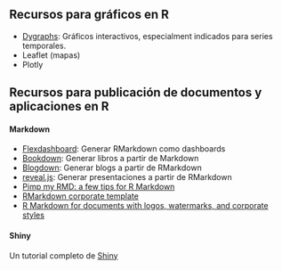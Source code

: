 ## Recursos para gráficos en R
* [Dygraphs](https://rstudio.github.io/dygraphs/index.html): Gráficos interactivos, especialment indicados para series temporales.
* Leaflet (mapas)
* Plotly

## Recursos para publicación de documentos y aplicaciones en R
#### Markdown
* [Flexdashboard](http://rmarkdown.rstudio.com/flexdashboard/): Generar RMarkdown como dashboards
* [Bookdown](https://github.com/rstudio/bookdown): Generar libros a partir de Markdown
* [Blogdown](https://bookdown.org/yihui/blogdown/): Generar blogs a partir de RMarkdown
* [reveal.js](http://rmarkdown.rstudio.com/revealjs_presentation_format.html): Generar presentaciones a partir de RMarkdown
* [Pimp my RMD: a few tips for R Markdown](https://holtzy.github.io/Pimp-my-rmd/)
* [RMarkdown corporate template](https://raw.githubusercontent.com/ellisp/rmarkdown-corporate-eg/master/report-1/report.Rmd)
* [R Markdown for documents with logos, watermarks, and corporate styles](http://freerangestats.info/blog/2017/09/09/rmarkdown)

#### Shiny
Un tutorial completo de [Shiny](https://shiny.rstudio.com/tutorial/)
